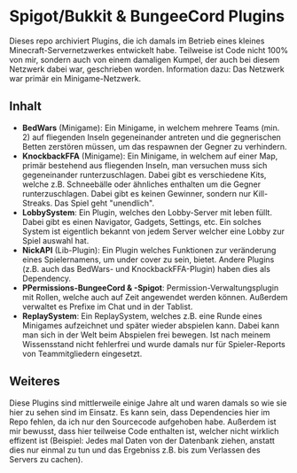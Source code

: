 # Spigot/Bukkit & BungeeCord Plugins

Dieses repo archiviert Plugins, die ich damals im Betrieb eines kleines Minecraft-Servernetzwerkes entwickelt habe. Teilweise ist Code nicht 100% von mir, sondern auch von einem damaligen Kumpel, der auch bei diesem Netzwerk dabei war, geschrieben worden. Information dazu: Das Netzwerk war primär ein Minigame-Netzwerk.

## Inhalt

- **BedWars** (Minigame): Ein Minigame, in welchem mehrere Teams (min. 2) auf fliegenden Inseln gegeneinander antreten und die gegnerischen Betten zerstören müssen, um das respawnen der Gegner zu verhindern.
- **KnockbackFFA** (Minigame): Ein Minigame, in welchem auf einer Map, primär bestehend aus fliegenden Inseln, man versuchen muss sich gegeneinander runterzuschlagen. Dabei gibt es verschiedene Kits, welche z.B. Schneebälle oder ähnliches enthalten um die Gegner runterzuschlagen. Dabei gibt es keinen Gewinner, sondern nur Kill-Streaks. Das Spiel geht "unendlich".
- **LobbySystem**: Ein Plugin, welches den Lobby-Server mit leben füllt. Dabei gibt es einen Navigator, Gadgets, Settings, etc. Ein solches System ist eigentlich bekannt von jedem Server welcher eine Lobby zur Spiel auswahl hat.
- **NickAPI** (Lib-Plugin): Ein Plugin welches Funktionen zur veränderung eines Spielernamens, um under cover zu sein, bietet. Andere Plugins (z.B. auch das BedWars- und KnockbackFFA-Plugin) haben dies als Dependency.
- **PPermissions-BungeeCord & -Spigot**: Permission-Verwaltungsplugin mit Rollen, welche auch auf Zeit angewendet werden können. Außerdem verwaltet es Prefixe im Chat und in der Tablist.
- **ReplaySystem**: Ein ReplaySystem, welches z.B. eine Runde eines Minigames aufzeichnet und später wieder abspielen kann. Dabei kann man sich in der Welt beim Abspielen frei bewegen. Ist nach meinem Wissensstand nicht fehlerfrei und wurde damals nur für Spieler-Reports von Teammitgliedern eingesetzt.

## Weiteres

Diese Plugins sind mittlerweile einige Jahre alt und waren damals so wie sie hier zu sehen sind im Einsatz. Es kann sein, dass Dependencies hier im Repo fehlen, da ich nur den Sourcecode aufgehoben habe. Außerdem ist mir bewusst, dass hier teilweise Code enthalten ist, welcher nicht wirklich effizent ist (Beispiel: Jedes mal Daten von der Datenbank ziehen, anstatt dies nur einmal zu tun und das Ergebniss z.B. bis zum Verlassen des Servers zu cachen).